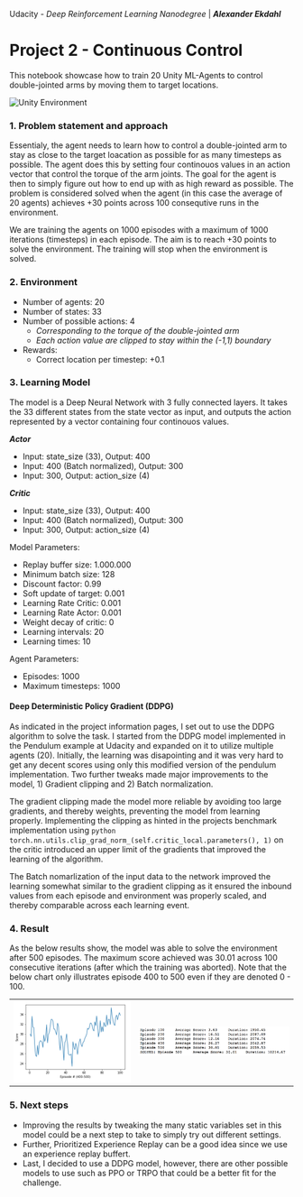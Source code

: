 Udacity - *Deep Reinforcement Learning Nanodegree* | ***Alexander Ekdahl***


# Project 2 - Continuous Control

This notebook showcase how to train 20 Unity ML-Agents to control double-jointed arms by moving them to target locations. 


![Unity Environment](https://github.com/Unity-Technologies/ml-agents/blob/master/docs/images/reacher.png "Unity Environment")

### 1. Problem statement and approach
Essentialy, the agent needs to learn how to control a double-jointed arm to stay as close to the target loacation as possible for as many timesteps as possible. The agent does this by setting four continouos values in an action vector that control the torque of the arm joints. The goal for the agent is then to simply figure out how to end up with as high reward as possible. The problem is considered solved when the agent (in this case the average of 20 agents) achieves +30 points across 100 consequtive runs in the environment.

We are training the agents on 1000 episodes with a maximum of 1000 iterations (timesteps) in each episode. The aim is to reach +30 points to solve the environment. The training will stop when the environment is solved.

### 2. Environment
- Number of agents: 20
- Number of states: 33
- Number of possible actions: 4 
    - *Corresponding to the torque of the double-jointed arm*
    - *Each action value are clipped to stay within the (-1,1) boundary*
- Rewards: 
    - Correct location per timestep: +0.1

### 3. Learning Model
The model is a Deep Neural Network with 3 fully connected layers. It takes the 33 different states from the state vector as input, and outputs the action represented by a vector containing four continouos values. 

***Actor***
- Input: state_size (33), Output: 400
- Input: 400 (Batch normalized), Output: 300
- Input: 300, Output: action_size (4)

***Critic***
- Input: state_size (33), Output: 400
- Input: 400 (Batch normalized), Output: 300
- Input: 300, Output: action_size (4)

Model Parameters:
- Replay buffer size: 1.000.000
- Minimum batch size: 128
- Discount factor: 0.99
- Soft update of target: 0.001
- Learning Rate Critic: 0.001
- Learning Rate Actor: 0.001
- Weight decay of critic: 0
- Learning intervals: 20
- Learning times: 10

Agent Parameters:
- Episodes: 1000
- Maximum timesteps: 1000

#### Deep Deterministic Policy Gradient (DDPG)
As indicated in the project information pages, I set out to use the DDPG algorithm to solve the task. I started from the DDPG model implemented in the Pendulum example at Udacity and expanded on it to utilize multiple agents (20). Initially, the learning was disapointing and it was very hard to get any decent scores using only this modified version of the pendulum implementation. Two further tweaks made major improvements to the model, 1) Gradient clipping and 2) Batch normalization.

The gradient clipping made the model more reliable by avoiding too large gradients, and thereby weights, preventing the model from learning properly. Implementing the clipping as hinted in the projects benchmark implementation using ```python torch.nn.utils.clip_grad_norm_(self.critic_local.parameters(), 1)``` on the critic introduced an upper limit of the gradients that improved the learning of the algorithm.

The Batch nomarlization of the input data to the network improved the learning somewhat similar to the gradient clipping as it ensured the inbound values from each episode and environment was properly scaled, and thereby comparable across each learning event.

### 4. Result
As the below results show, the model was able to solve the environment after 500 episodes. The maximum score achieved was 30.01 across 100 consecutive iterations (after which the training was aborted). Note that the below chart only illustrates episode 400 to 500 even if they are denoted 0 - 100.

|           |            |
| :-------------: |:-------------:|
| ![Results graph](https://github.com/aekdahl/DRL-Udacity-Nanodegree/blob/master/2.%20Project%202%20-%20Continuous%20Control/32DF63ED-C0C0-4B4A-B81C-A38CE98387B0.png "Results graph")  | ![Results table](https://github.com/aekdahl/DRL-Udacity-Nanodegree/blob/master/2.%20Project%202%20-%20Continuous%20Control/24EBF224-C5AA-40FD-B2E4-7D782166CE73.png "Results table") |

### 5. Next steps

- Improving the results by tweaking the many static variables set in this model could be a next step to take to simply try out different settings. 
- Further, Prioritized Experience Replay can be a good idea since we use an experience replay buffert.
- Last, I decided to use a DDPG model, however, there are other possible models to use such as PPO or TRPO that could be a better fit for the challenge.
